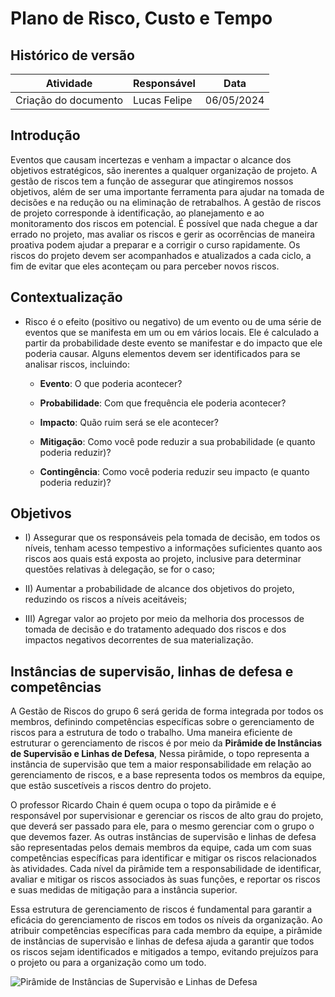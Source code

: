 # Plano de Risco, Custo e Tempo

## Histórico de versão

| Atividade                          | Responsável   | Data       |
|------------------------------------|---------------|------------|
| Criação do documento | Lucas Felipe| 06/05/2024 |


## Introdução

Eventos que causam incertezas e venham a impactar o alcance dos objetivos estratégicos, são inerentes a qualquer
organização de projeto. A gestão de riscos tem a função de assegurar que atingiremos nossos objetivos, além de ser uma
importante ferramenta para ajudar na tomada de decisões e na redução ou na eliminação de retrabalhos.
A gestão de riscos de projeto corresponde à identificação, ao planejamento e ao monitoramento dos riscos em potencial. É
possível que nada chegue a dar errado no projeto, mas avaliar os riscos e gerir as ocorrências de maneira proativa podem
ajudar a preparar e a corrigir o curso rapidamente. Os riscos do projeto devem ser acompanhados e atualizados a cada
ciclo, a fim de evitar que eles aconteçam ou para perceber novos riscos.

## Contextualização

- Risco é o efeito (positivo ou negativo) de um evento ou de uma série de eventos que se manifesta em um ou em vários
  locais. Ele é calculado a partir da probabilidade deste evento se manifestar e do impacto que ele poderia causar.
  Alguns
  elementos devem ser identificados para se analisar riscos, incluindo:
  
  - **Evento**: O que poderia acontecer?

  - **Probabilidade**: Com que frequência ele poderia acontecer?

  - **Impacto**: Quão ruim será se ele acontecer?

  - **Mitigação**: Como você pode reduzir a sua probabilidade (e quanto poderia
   reduzir)?

  - **Contingência**: Como você poderia reduzir seu impacto (e quanto poderia reduzir)?

## Objetivos

- I) Assegurar que os responsáveis pela tomada de decisão, em todos os níveis, tenham acesso tempestivo a informações suficientes quanto aos riscos aos quais está exposta ao projeto, inclusive para determinar questões relativas à
delegação, se for o caso;

- II) Aumentar a probabilidade de alcance dos objetivos do projeto, reduzindo os riscos a níveis aceitáveis;

- III) Agregar valor ao projeto por meio da melhoria dos processos de tomada de decisão e do tratamento adequado dos
riscos e dos impactos negativos decorrentes de sua materialização.

## Instâncias de supervisão, linhas de defesa e competências

A Gestão de Riscos do grupo 6 será gerida de forma integrada por todos os membros, definindo competências específicas
sobre o gerenciamento de riscos para a estrutura de todo o trabalho.
Uma maneira eficiente de estruturar o gerenciamento de riscos é por meio da **Pirâmide de Instâncias de Supervisão e
Linhas de Defesa**, Nessa pirâmide, o topo representa a instância de supervisão que tem a maior responsabilidade em relação ao gerenciamento de riscos, e a base representa todos os membros da equipe, que estão suscetíveis a riscos dentro do projeto.

O professor Ricardo Chain é quem ocupa o topo da pirâmide e é responsável por supervisionar e gerenciar os riscos de alto grau do
projeto, que deverá ser passado para ele, para o mesmo gerenciar com o grupo o que devemos fazer.
As outras instâncias de supervisão e linhas de defesa são representadas pelos demais membros da equipe, cada um com suas
competências específicas para identificar e mitigar os riscos relacionados às atividades. Cada nível da pirâmide tem a
responsabilidade de identificar, avaliar e mitigar os riscos associados às suas funções, e reportar os riscos e suas
medidas de mitigação para a instância superior.

Essa estrutura de gerenciamento de riscos é fundamental para garantir a eficácia do gerenciamento de riscos em todos os
níveis da organização. Ao atribuir competências específicas para cada membro da equipe, a pirâmide de instâncias de
supervisão e linhas de defesa ajuda a garantir que todos os riscos sejam identificados e mitigados a tempo, evitando
prejuízos para o projeto ou para a organização como um todo.

<img src="assets/piramide.png" alt="Pirâmide de Instâncias de Supervisão e
Linhas de Defesa"/>

